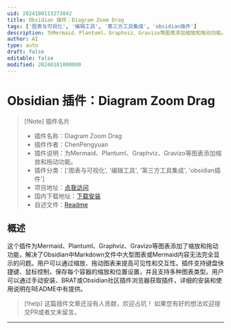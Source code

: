 ```yaml
---
uid: 2024100113273042
title: Obsidian 插件：Diagram Zoom Drag
tags: ['图表与可视化', '编辑工具', '第三方工具集成', 'obsidian插件']
description: 为Mermaid、Plantuml、Graphviz、Gravizo等图表添加缩放和拖动功能。
author: AI
type: auto
draft: false
editable: false
modified: 20240101000000
---
```


# Obsidian 插件：Diagram Zoom Drag

> [!Note] 插件名片
> - 插件名称：Diagram Zoom Drag
> - 插件作者：ChenPengyuan
> - 插件说明：为Mermaid、Plantuml、Graphviz、Gravizo等图表添加缩放和拖动功能。
> - 插件分类：['图表与可视化', '编辑工具', '第三方工具集成', 'obsidian插件']
> - 项目地址：[点我访问](https://github.com/gitcpy/diagram-zoom-drag)
> - 国内下载地址：[下载安装](https://pkmer.cn/products/plugin/pluginMarket/?diagram-zoom-drag)
> - 自述文件：[Readme](https://ghproxy.net/https://raw.githubusercontent.com/gitcpy/diagram-zoom-drag/main/README.md)



## 概述

这个插件为Mermaid、Plantuml、Graphviz、Gravizo等图表添加了缩放和拖动功能，解决了Obsidian中Markdown文件中大型图表或Mermaid内容无法完全显示的问题。用户可以通过缩放、拖动图表来提高可见性和交互性。插件支持键盘快捷键、鼠标控制，保存每个容器的缩放和位置设置，并且支持多种图表类型。用户可以通过手动安装、BRAT或Obsidian社区插件浏览器获取插件，详细的安装和使用说明在README中有提供。


> [!help] 
> 这篇插件文章还没有人贡献，欢迎占坑！
> 如果您有好的想法欢迎提交PR或者文末留言。
> 

---



